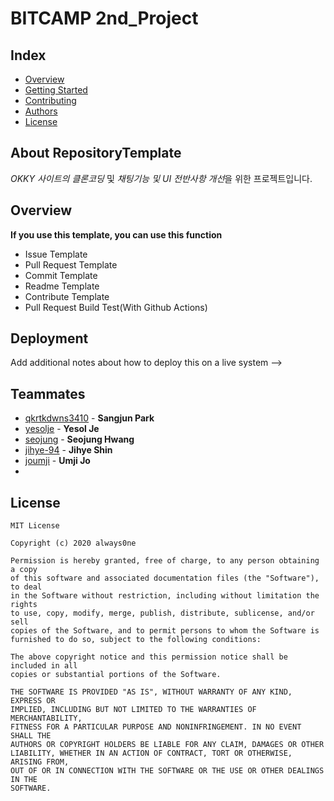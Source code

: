 # BITCAMP 2nd_Project
## Index
  - [Overview](#overview) 
  - [Getting Started](#getting-started)
  - [Contributing](#contributing)
  - [Authors](#authors)
  - [License](#license)
<!--  Other options to write Readme
  - [Deployment](#deployment)
  - [Used or Referenced Projects](Used-or-Referenced-Projects)
-->
## About RepositoryTemplate
<!--Wirte one paragraph of project description -->  
*OKKY 사이트의 클론코딩* 및 *채팅기능 및 UI 전반사항 개선*을 위한 프로젝트입니다.

## Overview
<!-- Write Overview about this project -->
**If you use this template, you can use this function**
- Issue Template
- Pull Request Template
- Commit Template
- Readme Template
- Contribute Template
- Pull Request Build Test(With Github Actions)

## Deployment
 Add additional notes about how to deploy this on a live system
 -->
 
## Teammates
  - [qkrtkdwns3410](https://github.com/qkrtkdwns3410) - **Sangjun Park** 
  - [yesolje](https://github.com/yesolje) - **Yesol Je** 
  - [seojung](https://github.com/seojung) - **Seojung Hwang** 
  - [jihye-94](https://github.com/jihye-94) - **Jihye Shin** 
  - [joumji](https://github.com/joumji) - **Umji Jo** 
  - 
<!--
## Used or Referenced Projects
 - [referenced Project](project link) - **LICENSE** - little-bit introduce
-->

## License

```
MIT License

Copyright (c) 2020 always0ne

Permission is hereby granted, free of charge, to any person obtaining a copy
of this software and associated documentation files (the "Software"), to deal
in the Software without restriction, including without limitation the rights
to use, copy, modify, merge, publish, distribute, sublicense, and/or sell
copies of the Software, and to permit persons to whom the Software is
furnished to do so, subject to the following conditions:

The above copyright notice and this permission notice shall be included in all
copies or substantial portions of the Software.

THE SOFTWARE IS PROVIDED "AS IS", WITHOUT WARRANTY OF ANY KIND, EXPRESS OR
IMPLIED, INCLUDING BUT NOT LIMITED TO THE WARRANTIES OF MERCHANTABILITY,
FITNESS FOR A PARTICULAR PURPOSE AND NONINFRINGEMENT. IN NO EVENT SHALL THE
AUTHORS OR COPYRIGHT HOLDERS BE LIABLE FOR ANY CLAIM, DAMAGES OR OTHER
LIABILITY, WHETHER IN AN ACTION OF CONTRACT, TORT OR OTHERWISE, ARISING FROM,
OUT OF OR IN CONNECTION WITH THE SOFTWARE OR THE USE OR OTHER DEALINGS IN THE
SOFTWARE.
```
